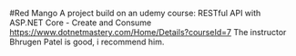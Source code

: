 #Red Mango
A project build on an udemy course: RESTful API with ASP.NET Core - Create and Consume https://www.dotnetmastery.com/Home/Details?courseId=7 The instructor Bhrugen Patel is good, i recommend him.

